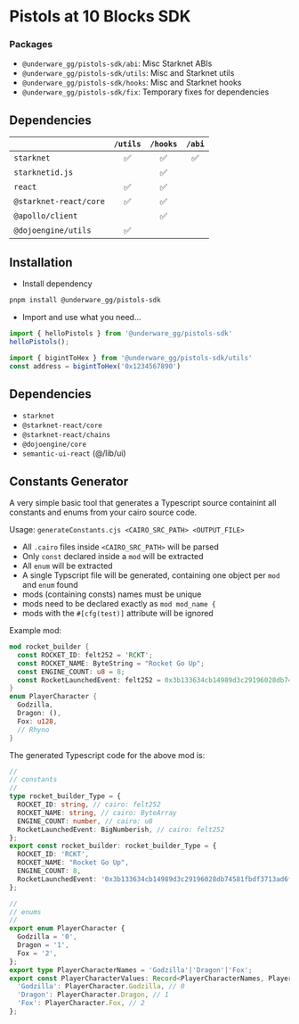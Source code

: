 # Pistols at 10 Blocks SDK

### Packages

* `@underware_gg/pistols-sdk/abi`: Misc Starknet ABIs
* `@underware_gg/pistols-sdk/utils`: Misc and Starknet utils
* `@underware_gg/pistols-sdk/hooks`: Misc and Starknet hooks
* `@underware_gg/pistols-sdk/fix`: Temporary fixes for dependencies


## Dependencies

|                          | `/utils` | `/hooks` | `/abi` |
|--------------------------|:--------:|:--------:|:------:|
| `starknet`               | ✅       | ✅       | ✅     |
| `starknetid.js`          |          | ✅       |        |
| `react`                  | ✅       | ✅       |        |
| `@starknet-react/core`   | ✅       | ✅       |        |
| `@apollo/client`         |          | ✅       |        |
| `@dojoengine/utils`      | ✅       |          |        |


## Installation

* Install dependency

```bash
pnpm install @underware_gg/pistols-sdk
```

* Import and use what you need...

```js
import { helloPistols } from '@underware_gg/pistols-sdk'
helloPistols();

import { bigintToHex } from '@underware_gg/pistols-sdk/utils'
const address = bigintToHex('0x1234567890')
```






## Dependencies

* `starknet`
* `@starknet-react/core`
* `@starknet-react/chains`
* `@dojoengine/core`
* `semantic-ui-react` (@/lib/ui)


## Constants Generator

A very simple basic tool that generates a Typescript source containint all constants and enums from your cairo source code.

Usage: `generateConstants.cjs <CAIRO_SRC_PATH> <OUTPUT_FILE>`

* All `.cairo` files inside `<CAIRO_SRC_PATH>` will be parsed
* Only `const` declared inside a `mod` will be extracted
* All `enum` will be extracted
* A single Typscript file will be generated, containing one object per `mod` and `enum` found
* mods (containing consts) names must be unique
* mods need to be declared exactly as `mod mod_name {`
* mods with the `#[cfg(test)]` attribute will be ignored

Example mod:

```rust
mod rocket_builder {
  const ROCKET_ID: felt252 = 'RCKT';
  const ROCKET_NAME: ByteString = "Rocket Go Up";
  const ENGINE_COUNT: u8 = 8;
  const RocketLaunchedEvent: felt252 = 0x3b133634cb14989d3c29196028db74581fbdf3713ad6f45f67ab4bf81f5ac56;
}
enum PlayerCharacter {
  Godzilla,
  Dragon: (),
  Fox: u128,
  // Rhyno
}
```

The generated Typescript code for the above mod is:

```typescript
//
// constants
//
type rocket_builder_Type = {
  ROCKET_ID: string, // cairo: felt252
  ROCKET_NAME: string, // cairo: ByteArray
  ENGINE_COUNT: number, // cairo: u8
  RocketLaunchedEvent: BigNumberish, // cairo: felt252
};
export const rocket_builder: rocket_builder_Type = {
  ROCKET_ID: 'RCKT',
  ROCKET_NAME: "Rocket Go Up",
  ENGINE_COUNT: 8,
  RocketLaunchedEvent: '0x3b133634cb14989d3c29196028db74581fbdf3713ad6f45f67ab4bf81f5ac56',
};

//
// enums
//
export enum PlayerCharacter {
  Godzilla = '0',
  Dragon = '1',
  Fox = '2',
};
export type PlayerCharacterNames = 'Godzilla'|'Dragon'|'Fox';
export const PlayerCharacterValues: Record<PlayerCharacterNames, PlayerCharacter> = {
  'Godzilla': PlayerCharacter.Godzilla, // 0
  'Dragon': PlayerCharacter.Dragon, // 1
  'Fox': PlayerCharacter.Fox, // 2
};
```
